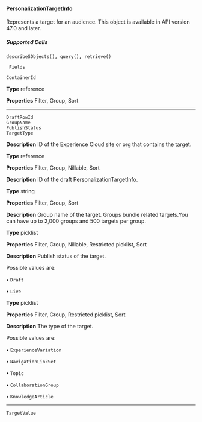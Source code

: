 #### PersonalizationTargetInfo

Represents a target for an audience. This object is available in API version 47.0 and later.

##### Supported Calls
```
describeSObjects(), query(), retrieve()

 Fields

```
```
ContainerId

```

**Type**
reference

**Properties**
Filter, Group, Sort


-----

```
DraftRowId
GroupName
PublishStatus
TargetType

```

**Description**
ID of the Experience Cloud site or org that contains the target.

**Type**
reference

**Properties**
Filter, Group, Nillable, Sort

**Description**
ID of the draft PersonalizationTargetInfo.

**Type**
string

**Properties**
Filter, Group, Sort

**Description**
Group name of the target. Groups bundle related targets.You can have up to 2,000 groups
and 500 targets per group.

**Type**
picklist

**Properties**
Filter, Group, Nillable, Restricted picklist, Sort

**Description**
Publish status of the target.

Possible values are:

**•** `Draft`

**•** `Live`

**Type**
picklist

**Properties**
Filter, Group, Restricted picklist, Sort

**Description**
The type of the target.

Possible values are:

**•** `ExperienceVariation`

**•** `NavigationLinkSet`

**•** `Topic`

**•** `CollaborationGroup`

**•** `KnowledgeArticle`


-----

```
TargetValue
